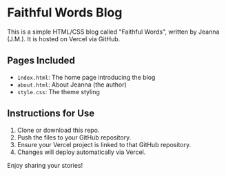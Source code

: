 # Faithful Words Blog

This is a simple HTML/CSS blog called "Faithful Words", written by Jeanna (J.M.). It is hosted on Vercel via GitHub.

## Pages Included

- `index.html`: The home page introducing the blog
- `about.html`: About Jeanna (the author)
- `style.css`: The theme styling

## Instructions for Use

1. Clone or download this repo.
2. Push the files to your GitHub repository.
3. Ensure your Vercel project is linked to that GitHub repository.
4. Changes will deploy automatically via Vercel.

Enjoy sharing your stories!

